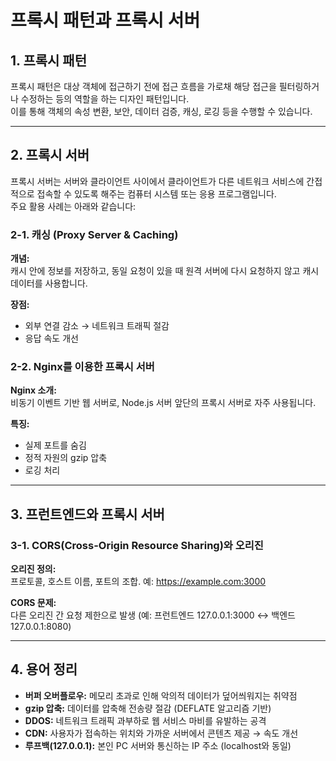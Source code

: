# 프록시 패턴과 프록시 서버

## 1. 프록시 패턴
프록시 패턴은 대상 객체에 접근하기 전에 접근 흐름을 가로채 해당 접근을 필터링하거나 수정하는 등의 역할을 하는 디자인 패턴입니다.  
이를 통해 객체의 속성 변환, 보안, 데이터 검증, 캐싱, 로깅 등을 수행할 수 있습니다.

---

## 2. 프록시 서버
프록시 서버는 서버와 클라이언트 사이에서 클라이언트가 다른 네트워크 서비스에 간접적으로 접속할 수 있도록 해주는 컴퓨터 시스템 또는 응용 프로그램입니다.  
주요 활용 사례는 아래와 같습니다:

### 2-1. 캐싱 (Proxy Server & Caching)
**개념:**  
캐시 안에 정보를 저장하고, 동일 요청이 있을 때 원격 서버에 다시 요청하지 않고 캐시 데이터를 사용합니다.

**장점:**
- 외부 연결 감소 → 네트워크 트래픽 절감
- 응답 속도 개선

### 2-2. Nginx를 이용한 프록시 서버
**Nginx 소개:**  
비동기 이벤트 기반 웹 서버로, Node.js 서버 앞단의 프록시 서버로 자주 사용됩니다.

**특징:**
- 실제 포트를 숨김
- 정적 자원의 gzip 압축
- 로깅 처리

---

## 3. 프런트엔드와 프록시 서버
### 3-1. CORS(Cross-Origin Resource Sharing)와 오리진
**오리진 정의:**  
프로토콜, 호스트 이름, 포트의 조합. 예: https://example.com:3000

**CORS 문제:**  
다른 오리진 간 요청 제한으로 발생 (예: 프런트엔드 127.0.0.1:3000 ↔ 백엔드 127.0.0.1:8080)

---

## 4. 용어 정리
- **버퍼 오버플로우:** 메모리 초과로 인해 악의적 데이터가 덮어씌워지는 취약점
- **gzip 압축:** 데이터를 압축해 전송량 절감 (DEFLATE 알고리즘 기반)
- **DDOS:** 네트워크 트래픽 과부하로 웹 서비스 마비를 유발하는 공격
- **CDN:** 사용자가 접속하는 위치와 가까운 서버에서 콘텐츠 제공 → 속도 개선
- **루프백(127.0.0.1):** 본인 PC 서버와 통신하는 IP 주소 (localhost와 동일)
